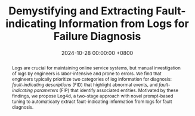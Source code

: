 ---
title:          "Demystifying and Extracting Fault-indicating Information from Logs for Failure Diagnosis"
date:           2024-10-28 00:00:00 +0800
selected:       false
pub:            >-
                The International Symposium on Software Reliability Engineering, Tsukuba, Japan, Oct 2024.
pub_pre:        >-
                <span class="badge badge-pill badge-custom badge-info">ISSRE'24</span>
# pub_post:       'Under review.'
# pub_last:       '<span class="badge badge-pill badge-custom badge-secondary">Conference</span><span class="badge badge-pill badge-custom badge-warning">Poster</span>'
abstract: >-
    Logs are crucial for maintaining online service systems, but manual investigation of logs by engineers is labor-intensive and prone to errors.
    We find that engineers typically prioritize two categories of log information for diagnosis: <i>fault-indicating descriptions</i> (FID) that highlight abnormal events, and <i> fault-indicating parameters </i> (FIP) that identify associated entities.
    Motivated by these findings, we propose Log4d, a two-stage approach with novel prompt-based tuning to automatically extract fault-indicating information from logs for fault diagnosis.



# cover:          assets/images/covers/Prism-cover.png
authors:
    - Junjie Huang
    - Zhihan Jiang
    - Jinyang Liu
    - Yintong Huo
    - Jiazhen Gu
    - Zhuangbin Chen†
    - Cong Feng
    - Hui Dong
    - Zengyin Yang
    - Michael R. Lyu
links:
  Paper: https://www.zhihan-jiang.com/files/ISSRE24/LoFI.pdf
  Arxiv: https://www.arxiv.org/abs/2409.13561
  Project: https://github.com/Jun-jie-Huang/LoFI
  Slides: https://www.zhihan-jiang.com/files/ISSRE24/LoFI-slides.pdf
  DOI: 10.1109/ISSRE62328.2024.00055
  BibTex: https://www.zhihan-jiang.com/files/ISSRE24/LoFI-bibtex.txt
---